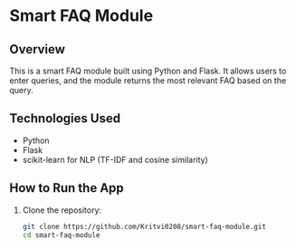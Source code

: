 # Smart FAQ Module

## Overview
This is a smart FAQ module built using Python and Flask. It allows users to enter queries, and the module returns the most relevant FAQ based on the query.

## Technologies Used
- Python
- Flask
- scikit-learn for NLP (TF-IDF and cosine similarity)

## How to Run the App
1. Clone the repository:
   ```bash
   git clone https://github.com/Kritvi0208/smart-faq-module.git
   cd smart-faq-module
